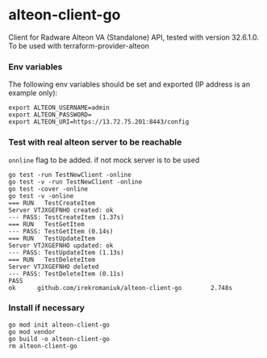 # alteon-client-go

Client for Radware Alteon VA (Standalone) API, tested with version 32.6.1.0. To be used with terraform-provider-alteon

### Env variables

The following env variables should be set and exported (IP address is an example only):

```
export ALTEON_USERNAME=admin
export ALTEON_PASSWORD=
export ALTEON_URI=https://13.72.75.201:8443/config
```

### Test with real alteon server to be reachable

`onnline` flag to be added. if not mock server is to be used

```
go test -run TestNewClient -online
go test -v -run TestNewClient -online
go test -cover -online
go test -v -online
=== RUN   TestCreateItem
Server VTJXGEFNHO created: ok
--- PASS: TestCreateItem (1.37s)
=== RUN   TestGetItem
--- PASS: TestGetItem (0.14s)
=== RUN   TestUpdateItem
Server VTJXGEFNHO updated: ok
--- PASS: TestUpdateItem (1.13s)
=== RUN   TestDeleteItem
Server VTJXGEFNHO deleted
--- PASS: TestDeleteItem (0.11s)
PASS
ok      github.com/irekromaniuk/alteon-client-go        2.748s
```

### Install if necessary

```
go mod init alteon-client-go
go mod vendor
go build -o alteon-client-go 
rm alteon-client-go
```